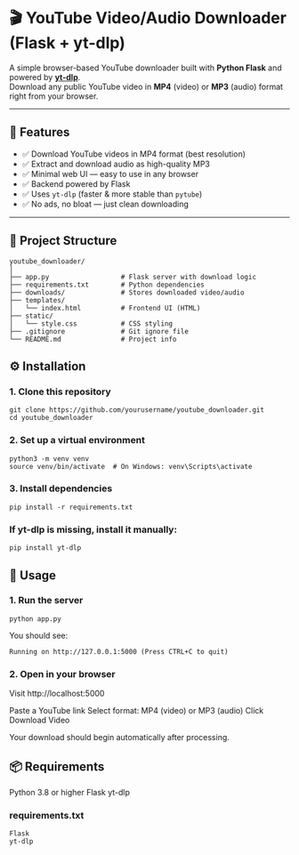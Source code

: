 # 🎬 YouTube Video/Audio Downloader (Flask + yt-dlp)

A simple browser-based YouTube downloader built with **Python Flask** and powered by **[yt-dlp](https://github.com/yt-dlp/yt-dlp)**.  
Download any public YouTube video in **MP4** (video) or **MP3** (audio) format right from your browser.

---

## 🚀 Features

- ✅ Download YouTube videos in MP4 format (best resolution)  
- ✅ Extract and download audio as high-quality MP3  
- ✅ Minimal web UI — easy to use in any browser  
- ✅ Backend powered by Flask  
- ✅ Uses `yt-dlp` (faster & more stable than `pytube`)  
- ✅ No ads, no bloat — just clean downloading  

---

## 📁 Project Structure

```plaintext
youtube_downloader/
│
├── app.py                  # Flask server with download logic  
├── requirements.txt        # Python dependencies  
├── downloads/              # Stores downloaded video/audio  
├── templates/  
│   └── index.html          # Frontend UI (HTML)  
├── static/  
│   └── style.css           # CSS styling  
├── .gitignore              # Git ignore file  
└── README.md               # Project info  
```

## ⚙️ Installation

### 1. Clone this repository
```
git clone https://github.com/yourusername/youtube_downloader.git
cd youtube_downloader
```
### 2. Set up a virtual environment
```
python3 -m venv venv
source venv/bin/activate  # On Windows: venv\Scripts\activate
```
### 3. Install dependencies
```
pip install -r requirements.txt
```
### If yt-dlp is missing, install it manually:
```
pip install yt-dlp
```

## 🧪 Usage
### 1. Run the server
```
python app.py
```
You should see:
```
Running on http://127.0.0.1:5000 (Press CTRL+C to quit)
```

### 2. Open in your browser
Visit http://localhost:5000

Paste a YouTube link
Select format: MP4 (video) or MP3 (audio)
Click Download Video

Your download should begin automatically after processing.

## 📦 Requirements
Python 3.8 or higher
Flask
yt-dlp

### requirements.txt
```
Flask
yt-dlp
```
